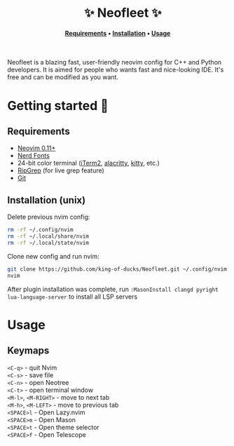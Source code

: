 <div id="user-content-toc">
  <ul align="center" style="list-style: none;">
    <summary>
      <h1>✨ Neofleet ✨</h1>
    </summary>
  </ul>
</div>
<h4 align=center>
  
[Requirements](#requirements) • [Installation](#installation-unix) • [Usage](#usage)
</h4><br>

Neofleet is a blazing fast, user-friendly neovim config for C++ and Python developers. It is aimed for people who wants fast and nice-looking IDE. It's free and can be modified as you want.

# Getting started 🚀

## Requirements
* [Neovim 0.11+](https://neovim.io/)
* [Nerd Fonts](https://nerdfonts.com)
* 24-bit color terminal ([iTerm2](https://iterm2.com), [alacritty](https://alacritty.org), [kitty](https://github.com/kovidgoyal/kitty), etc.)
* [RipGrep](https://github.com/BurntSushi/ripgrep) (for live grep feature)
* [Git](https://git-scm.com)

## Installation (unix)
Delete previous nvim config:
```bash
rm -rf ~/.config/nvim
rm -rf ~/.local/share/nvim
rm -rf ~/.local/state/nvim
```

Clone new config and run nvim:

```bash
git clone https://github.com/king-of-ducks/Neofleet.git ~/.config/nvim
nvim
```

After plugin installation was complete, run `:MasonInstall clangd pyright lua-language-server` to install all LSP servers<br>

# Usage
## Keymaps
`<C-q>` - quit Nvim<br>
`<C-s>` - save file<br>
`<C-n>` - open Neotree<br>
`<C-t>` - open terminal window<br>
`<M-l>`, `<M-RIGHT>` - move to next tab<br>
`<M-h>`, `<M-LEFT>` - move to previous tab<br>
`<SPACE>l` - Open Lazy.nvim<br>
`<SPACE>m` - Open Mason<br>
`<SPACE>t` - Open theme selector<br>
`<SPACE>f` - Open Telescope<br>
